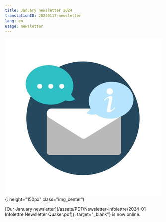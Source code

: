 ```yaml
---
title: January newsletter 2024
translationID: 20240117-newsletter
lang: en
usage: newsletter
---
```

![Newsletter image](/assets/images/email-icon.png){: height="150px" class="img_center"}

[Our January newsletter](/assets/PDF/Newsletter-infolettre/2024-01 Infolettre Newsletter Quaker.pdf){: target="_blank"} is now online.
